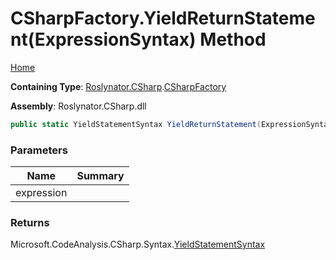 # CSharpFactory\.YieldReturnStatement\(ExpressionSyntax\) Method

[Home](../../../../README.md)

**Containing Type**: [Roslynator.CSharp](../../README.md)\.[CSharpFactory](../README.md)

**Assembly**: Roslynator\.CSharp\.dll

```csharp
public static YieldStatementSyntax YieldReturnStatement(ExpressionSyntax expression)
```

### Parameters

| Name | Summary |
| ---- | ------- |
| expression | |

### Returns

Microsoft\.CodeAnalysis\.CSharp\.Syntax\.[YieldStatementSyntax](https://docs.microsoft.com/en-us/dotnet/api/microsoft.codeanalysis.csharp.syntax.yieldstatementsyntax)

